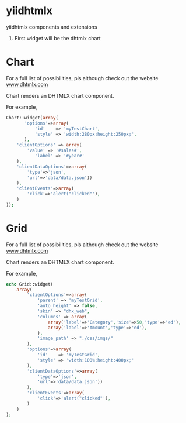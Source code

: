 yiidhtmlx
=========

yiidhtmlx components and extensions

1) First widget will be the dhtmlx chart



Chart
=====

For a full list of possibilities, pls although check out the website www.dhtmlx.com

Chart renders an DHTMLX chart component.

For example,

```php
Chart::widget(array(
	   'options'=>array(
		   'id'    => 'myTestChart',
		   'style' => 'width:280px;height:250px;',
	   ),
    'clientOptions' => array(
        'value' => '#sales#',
		   'label' => '#year#'
    ),
    'clientDataOptions'=>array(
		'type'=>'json',
		'url'=>'data/data.json'))
	),
	'clientEvents'=>array(
		'click'=>'alert("clicked"'),
	)
));
```

Grid
====

For a full list of possibilities, pls although check out the website www.dhtmlx.com

Chart renders an DHTMLX chart component.

For example,
```php
echo Grid::widget(
	array(
		'clientOptions'=>array(
		 	'parent' => 'myTestGrid',
		 	'auto_height' => false,
		 	'skin' => "dhx_web",
		 	'columns' => array(
		 		array('label'=>'Category','size'=>50,'type'=>'ed'),
				array('label'=>'Amount','type'=>'ed'),
		 	),
		 	'image_path' => "./css/imgs/"
		),			
	    'options'=>array(
			'id'    => 'myTestGrid',
			'style' => 'width:100%;height:400px;'
		),
		'clientDataOptions'=>array(
			'type'=>'json',
			'url'=>'data/data.json'))
		),
		'clientEvents'=>array(
			'click'=>'alert("clicked"'),
		)		
	)
);
```
